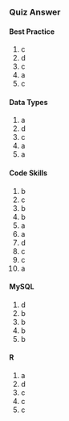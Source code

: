 ### Quiz Answer

#### Best Practice	
1.	c
2.	d
3.	c
4.	a
5.	c
  
  
#### Data Types
1. a
2. d
3. c
4. a
5. a


#### Code Skills
1. b
2. c
3. b
4. b
5. a
6. a
7. d
8. c
9. c
10. a


#### MySQL
1. d
2. b
3. b
4. b
5. b


#### R
1. a
2. d
3. c
4. c
5. c
